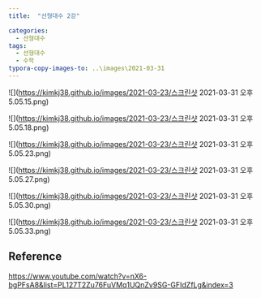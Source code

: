 ```yaml
---
title:  "선형대수 2강"

categories:
  - 선형대수
tags:
  - 선형대수
  - 수학
typora-copy-images-to: ..\images\2021-03-31
---
```


![](https://kimkj38.github.io/images/2021-03-23/스크린샷 2021-03-31 오후 5.05.15.png)

![](https://kimkj38.github.io/images/2021-03-23/스크린샷 2021-03-31 오후 5.05.18.png)

![](https://kimkj38.github.io/images/2021-03-23/스크린샷 2021-03-31 오후 5.05.23.png)

![](https://kimkj38.github.io/images/2021-03-23/스크린샷 2021-03-31 오후 5.05.27.png)

![](https://kimkj38.github.io/images/2021-03-23/스크린샷 2021-03-31 오후 5.05.30.png)

![](https://kimkj38.github.io/images/2021-03-23/스크린샷 2021-03-31 오후 5.05.33.png)

## Reference
<https://www.youtube.com/watch?v=nX6-bgPFsA8&list=PL127T2Zu76FuVMq1UQnZv9SG-GFIdZfLg&index=3>
